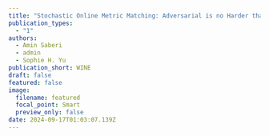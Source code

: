 ```yaml
---
title: "Stochastic Online Metric Matching: Adversarial is no Harder than Stochastic"
publication_types:
  - "1"
authors:
  - Amin Saberi
  - admin
  - Sophie H. Yu
publication_short: WINE
draft: false
featured: false
image:
  filename: featured
  focal_point: Smart
  preview_only: false
date: 2024-09-17T01:03:07.139Z
---
```

